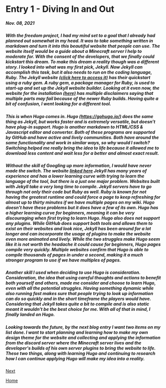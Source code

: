 # Entry 1 - Diving In and Out
##### Nov. 08, 2021

#####      With the freedom project, I had my mind set to a goal that I already had planned out somewhat in my head. It was to take something written in markdown and turn it into this beautiful website that people can use. The website itself would be a guide about a Minecraft server I help to moderate for. With the consent of the developers, that we finally could kickstart this dream. To make this dream a reality though was a different story. I looked into what was my first pick, Jekyll. Now Jekyll can accomplish this task, but it also needs to run on the coding language, Ruby. The Jekyll website [(click here to access it)](https://jekyllrb.com/) has their quickstart using a ruby gem. A ruby gem, a package manager for Ruby, is used to start-up and set up the Jekyll website builder. Looking at it even now, the website for the installation [(here)](https://jekyllrb.com/docs/) has multiple disclaimers saying that multiple parts may fail because of the newer Ruby builds.  Having quite a bit of confusion, I went looking for a different tool. 
#####    This is when Hugo comes in. Hugo [(https://gohugo.io/)](https://gohugo.io/)  does the same thing as Jekyll, but works faster and is extremely versatile, but doesn’t have plug-in support. Hugo is another markdown to HTML/CSS & Javascript editor and converter. Both of these programs are supported by GitHub and have active and lively communities. Both have around the same functionality and work in similar ways, so why would I switch? Switching helped me really bring the idea to life because it allowed me to download less content and wait less for a better and almost exact result. 
#####     Without the skill of Googling up more information, I would have never made the switch. The website [linked here](https://forestry.io/blog/hugo-and-jekyll-compared/) Jekyll has many years of experience and has a lower learning curve with trying to learn the language of the tool, but there is a just one major problem. Websites built with Jekyll take a very long time to compile. Jekyll servers have to go through not only their code but Ruby as well. Ruby is known for not having the greatest runtime and could force a page to keep refreshing for almost up to thirty minutes if we have multiple pages on my wiki. Hugo doesn't have these problems but it does have a few of its own. Hugo has a higher learning curve for beginners, meaning it can be very discouraging when first trying to learn Hugo. Hugo also does not support any plugins. While GitHub does support both tools and allows them to exist on their websites and look nice, Jekyll has been around for a lot longer and can incorporate the usage of plugins to make the website even more animated and lively. While the two struggles make Hugo seem like it is not worth the headache it could cause for beginners, Hugo pages compile very quickly. Multiple websites confirm that Hugo is able to compile thousands of pages in under a second, making it a much stronger program to use if we have multiples of pages.
##### Another skill I used when deciding to use Hugo is consideration. Consideration, the idea that using careful thoughts and actions to benefit both yourself and others, made me consider and choose to learn Hugo, even with all the potential struggles. Having something dynamic while also running fast makes sure that people trying to look up information can do so quickly and in the short timeframe the players would have. Considering that Jekyll takes quite a bit to compile and is also static meant it wouldn't be the best choice for me. With all of that in mind, I finally landed on Hugo.
##### Looking towards the future, by the next blog entry I want two items on my list done. I want to start planning and learning how to make my own design theme for the website and collecting and applying the information from the discord server where the Minecraft server lives and the developer's builds of his own server plugins to bring the website to life. These two things, along with learning Hugo and continuing to research how I can continue applying Hugo will make my idea into a reality. 


[Next](entry02.md)

[Home](../README.md)
